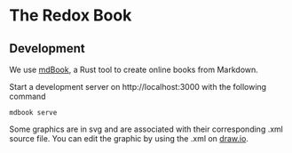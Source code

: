 # The Redox Book

## Development

We use [mdBook](https://github.com/azerupi/mdBook), a Rust tool to create online 
books from Markdown.

Start a development server on http://localhost:3000 with the following command

```
mdbook serve
```

Some graphics are in svg and are associated with their corresponding .xml source file.
You can edit the graphic by using the .xml on [draw.io](https://www.draw.io/).

